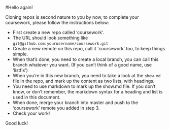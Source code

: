 #Hello again!

Cloning repos is second nature to you by now, to complete your coursework, please follow the instructions below:

- First create a new repo called ‘coursework’.
- The URL should look something like `git@github.com:yourusername/coursework.git`
- Create a new remote on this repo, call it 'coursework' too, to keep things simple.
- When that’s done, you need to create a local branch, you can call this branch whatever you want. (If you can’t think of a good name, use ‘listfix’)
- When you’re in this new branch, you need to take a look at the `show.md` file in the repo, and mark up the content as two lists, with headings. 
- You need to use markdown to mark up the show.md file. If you don’t know, or don’t remember, the markdown syntax for a heading and list is used in this document.
- When done, merge your branch into master and push to the ‘coursework’ remote you added in step 3.
- Check your work!

Good luck!
